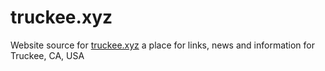 # truckee.xyz

Website source for [truckee.xyz](truckee.xyz) a place for links, news and information for Truckee, CA, USA
